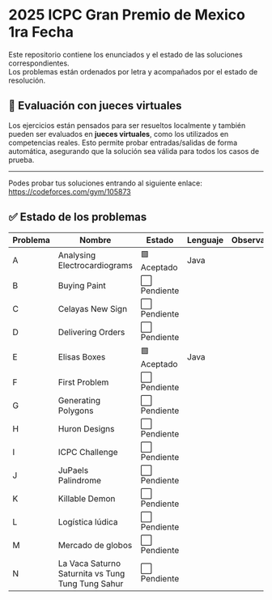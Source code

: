 # **2025 ICPC Gran Premio de Mexico 1ra Fecha**

Este repositorio contiene los enunciados y el estado de las soluciones correspondientes.  
Los problemas están ordenados por letra y acompañados por el estado de resolución.

## 🧪 Evaluación con jueces virtuales

Los ejercicios están pensados para ser resueltos localmente y también pueden ser evaluados en **jueces virtuales**, como los utilizados en competencias reales. Esto permite probar entradas/salidas de forma automática, asegurando que la solución sea válida para todos los casos de prueba.

---

Podes probar tus soluciones entrando al siguiente enlace:
https://codeforces.com/gym/105873

## ✅ Estado de los problemas

| Problema | Nombre                                            | Estado       | Lenguaje | Observaciones |
| -------- | ------------------------------------------------- | ------------ | -------- | ------------- |
| A        | Analysing Electrocardiograms                      | 🟩 Aceptado  | Java     |               |
| B        | Buying Paint                                      | ⬜ Pendiente |          |               |
| C        | Celayas New Sign                                  | ⬜ Pendiente |          |               |
| D        | Delivering Orders                                 | ⬜ Pendiente |          |               |
| E        | Elisas Boxes                                      | 🟩 Aceptado  | Java     |               |
| F        | First Problem                                     | ⬜ Pendiente |          |               |
| G        | Generating Polygons                               | ⬜ Pendiente |          |               |
| H        | Huron Designs                                     | ⬜ Pendiente |          |               |
| I        | ICPC Challenge                                    | ⬜ Pendiente |          |               |
| J        | JuPaels Palindrome                                | ⬜ Pendiente |          |               |
| K        | Killable Demon                                    | ⬜ Pendiente |          |               |
| L        | Logística lúdica                                  | ⬜ Pendiente |          |               |
| M        | Mercado de globos                                 | ⬜ Pendiente |          |               |
| N        | La Vaca Saturno Saturnita vs Tung Tung Tung Sahur | ⬜ Pendiente |          |               |
